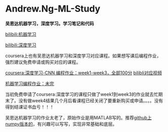 # Andrew.Ng-ML-Study
**吴恩达机器学习，深度学习。学习笔记和代码**

[bilibili:机器学习](https://www.bilibili.com/video/BV164411b7dx)

[bilibili:深度学习](https://www.bilibili.com/video/BV1FT4y1E74V/?spm_id_from=333.788.recommend_more_video.1)

coursera上也有吴恩达机器学习和深度学习对应课程。如果想写课后编程作业，强烈建议免费申请或购买对应的课程。

[coursera:深度学习-CNN 编程作业：week1-week3，全部100分](https://github.com/phww/Andrew.Ng-ML-Study/tree/main/code-homework/coursera:CNN)			[bilibli对应视频](https://www.bilibili.com/video/BV1F4411y7o7?p=1)

[机器学习编程作业：未完](https://github.com/phww/Andrew.Ng-ML-Study/tree/main/code-homework/ML)

当初免费申请了coursera:深度学习的课程只做了week1到week3的作业就去忙期末了。没有做week4结果几个月后看课程已经关闭了要重新购买或申请。。。。没有得到结课证书血亏！！！

吴恩达机器学习的作业太老了，原始作业是用MATLAB写的。推荐[github上numpy版本的](https://github.com/fengdu78/Coursera-ML-AndrewNg-Notes/tree/master/code)，有兴趣可以写写，实现非常基础和底层。

